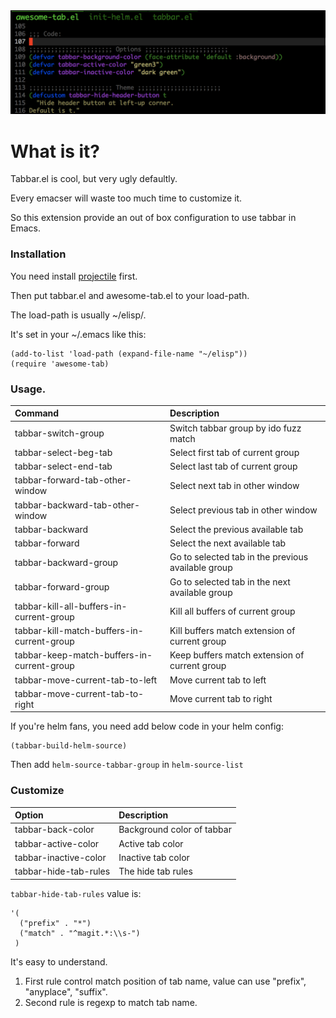 <img src="./screenshot.png">

# What is it?

Tabbar.el is cool, but very ugly defaultly.

Every emacser will waste too much time to customize it.

So this extension provide an out of box configuration to use tabbar in Emacs.

### Installation
You need install [projectile](https://github.com/bbatsov/projectile) first.

Then put tabbar.el and awesome-tab.el to your load-path.

The load-path is usually ~/elisp/.

It's set in your ~/.emacs like this:

```Elisp
(add-to-list 'load-path (expand-file-name "~/elisp"))
(require 'awesome-tab)
```

### Usage.

| Command                                    | Description                                        |
| :--------                                  | :----                                              |
| tabbar-switch-group                        | Switch tabbar group by ido fuzz match              |
| tabbar-select-beg-tab                      | Select first tab of current group                  |
| tabbar-select-end-tab                      | Select last tab of current group                   |
| tabbar-forward-tab-other-window            | Select next tab in other window                    |
| tabbar-backward-tab-other-window           | Select previous tab in other window                |
| tabbar-backward                            | Select the previous available tab                  |
| tabbar-forward                             | Select the next available tab                      |
| tabbar-backward-group                      | Go to selected tab in the previous available group |
| tabbar-forward-group                       | Go to selected tab in the next available group     |
| tabbar-kill-all-buffers-in-current-group   | Kill all buffers of current group                  |
| tabbar-kill-match-buffers-in-current-group | Kill buffers match extension of current group      |
| tabbar-keep-match-buffers-in-current-group | Keep buffers match extension of current group      |
| tabbar-move-current-tab-to-left     | Move current tab to left                           |
| tabbar-move-current-tab-to-right    | Move current tab to right                          |

If you're helm fans, you need add below code in your helm config:

```Elisp
(tabbar-build-helm-source)
```

Then add ```helm-source-tabbar-group``` in ```helm-source-list```

### Customize

| Option                  | Description                |
| :--------               | :----                      |
| tabbar-back-color | Background color of tabbar |
| tabbar-active-color     | Active tab color           |
| tabbar-inactive-color   | Inactive tab color         |
| tabbar-hide-tab-rules   | The hide tab rules         |

```tabbar-hide-tab-rules``` value is:
```
'(
  ("prefix" . "*")
  ("match" . "^magit.*:\\s-")
 )
```
It's easy to understand.
1. First rule control match position of tab name, value can use "prefix", "anyplace", "suffix".
2. Second rule is regexp to match tab name.
